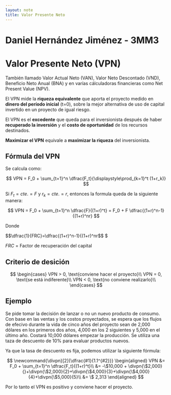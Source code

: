```yaml
---
layout: note
title: Valor Presente Neto
---
```


# Daniel Hernández Jiménez - 3MM3
# Valor Presente Neto (VPN)
También llamado Valor Actual Neto (VAN), Valor Neto Descontado (VND), Beneficio Neto Anual (BNA) y en varías cálculadoras financieras como Net Present Value (NPV).


El VPN mide la **riqueza equivalente** que aporta el proyecto medido en **dinero del período inicial** (t=0), sobre la mejor alternativa de uso de capital invertido en un proyecto de igual riesgo.

El VPN es el **excedente** que queda para el inversionista después de haber **recuperado la inversión** y el **costo de oportunidad** de los recursos destinados.

**Maximizar el VPN** equivale a **maximizar la riqueza** del inversionista.

## Fórmula del VPN
Se calcula como:

$$
VPN = F_0 + \sum_{t=1}^n \dfrac{F_t}{\displaystyle\prod_{k=1}^t (1+r_k)}
$$


Si $F_t = cte. = F$ y $r_k = cte. = r$, entonces la formula queda de la siguiente manera:

$$
VPN = F_0 + \sum_{t=1}^n \dfrac{F}{(1+r)^t} = F_0 + F \dfrac{(1+r)^n-1}{(1+r)^nr}
$$


Donde 

$$\dfrac{1}{FRC}=\dfrac{(1+r)^n-1}{(1+r)^nr$$
$

$FRC$ = Factor de recuperación del capital

## Criterio de desición

$$
\begin{cases}
VPN > 0, \text{conviene hacer el proyecto}\\
VPN = 0, \text{se está indiferente}\\
VPN < 0, \text{no conviene realizarlo}\\
\end{cases}
$$


## Ejemplo
Se pide tomar la decisión de lanzar o no un nuevo producto de consumo. Con base en las ventas y los costos proyectados, se espera que los flujos de efecivo durante la vida de cinco años del proyecto sean de 2,000 dólares en los primeros dos años, 4,000 en los 2 siguientes y 5,000 en el último año. Costará 10,000 dólares empezar la producción. Se utiliza una taza de descuento de 10% para evaluar productos nuevos.

Ya que la tasa de descuento es fija, podemos utilizar la siguiente fórmula:

$$
\newcommand{\divpn}[2]{\dfrac{#1}{1.1^{#2}}}
\begin{aligned}
VPN &= F_0 + \sum_{t=1}^n \dfrac{F_t}{(1+r)^t}\\
&= -\$10,000 + \divpn{\$2,000}{}+\divpn{\$2,000}{2}+\divpn{\$4,000}{3}+\divpn{\$4,000}{4}+\divpn{\$5,000}{5}\\
&= \$ 2,313
\end{aligned}
$$


Por lo tanto el VPN es positivo y conviene hacer el proyecto.